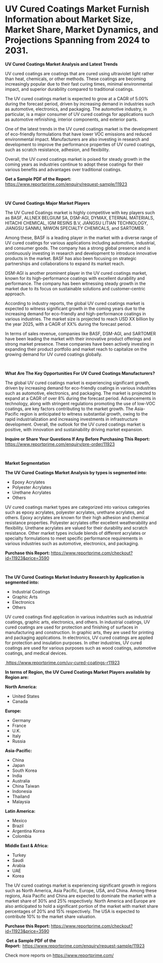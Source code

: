 <p><h1>UV Cured Coatings Market Furnish Information about Market Size, Market Share, Market Dynamics, and Projections Spanning from 2024 to 2031.</h1></p><p><strong>UV Cured Coatings Market Analysis and Latest Trends</strong></p>
<p><p>UV cured coatings are coatings that are cured using ultraviolet light rather than heat, chemicals, or other methods. These coatings are becoming increasingly popular due to their fast curing times, minimal environmental impact, and superior durability compared to traditional coatings.</p><p>The UV cured coatings market is expected to grow at a CAGR of 5.00% during the forecast period, driven by increasing demand in industries such as automotive, electronics, and packaging. The automotive industry, in particular, is a major consumer of UV cured coatings for applications such as automotive refinishing, interior components, and exterior parts.</p><p>One of the latest trends in the UV cured coatings market is the development of eco-friendly formulations that have lower VOC emissions and reduced environmental impact. Manufacturers are also investing in research and development to improve the performance properties of UV cured coatings, such as scratch resistance, adhesion, and flexibility.</p><p>Overall, the UV cured coatings market is poised for steady growth in the coming years as industries continue to adopt these coatings for their various benefits and advantages over traditional coatings.</p></p>
<p><strong>Get a Sample PDF of the Report:&nbsp;</strong> <a href="https://www.reportprime.com/enquiry/request-sample/11923">https://www.reportprime.com/enquiry/request-sample/11923</a></p>
<p>&nbsp;</p>
<p><strong>UV Cured Coatings Major Market Players</strong></p>
<p><p>The UV Cured Coatings market is highly competitive with key players such as BASF, ALLNEX BELGIUM SA, DSM-AGI, DYMAX, ETERNAL MATERIALS, HITACHI CHEMICAL, IGM RESINS B.V, JIANGSU LITIAN TECHNOLOGY, JIANGSU SANMU, MIWON SPECIALTY CHEMICALS, and SARTOMER.</p><p>Among these, BASF is a leading player in the market with a diverse range of UV cured coatings for various applications including automotive, industrial, and consumer goods. The company has a strong global presence and is continuously investing in research and development to introduce innovative products in the market. BASF has also been focusing on strategic partnerships and collaborations to expand its market reach.</p><p>DSM-AGI is another prominent player in the UV cured coatings market, known for its high-performance coatings with excellent durability and performance. The company has been witnessing steady growth in the market due to its focus on sustainable solutions and customer-centric approach.</p><p>According to industry reports, the global UV cured coatings market is expected to witness significant growth in the coming years due to the increasing demand for eco-friendly and high-performance coatings in various industries. The market size is projected to reach USD XX billion by the year 2025, with a CAGR of XX% during the forecast period.</p><p>In terms of sales revenue, companies like BASF, DSM-AGI, and SARTOMER have been leading the market with their innovative product offerings and strong market presence. These companies have been actively investing in expanding their product portfolio and market reach to capitalize on the growing demand for UV cured coatings globally.</p></p>
<p>&nbsp;</p>
<p><strong>What Are The Key Opportunities For UV Cured Coatings Manufacturers?</strong></p>
<p><p>The global UV cured coatings market is experiencing significant growth, driven by increasing demand for eco-friendly coatings in various industries such as automotive, electronics, and packaging. The market is projected to expand at a CAGR of over 8% during the forecast period. Advancements in technology, along with stringent regulations promoting the use of low-VOC coatings, are key factors contributing to the market growth. The Asia-Pacific region is anticipated to witness substantial growth, owing to the rapid industrialization and increasing investments in infrastructure development. Overall, the outlook for the UV cured coatings market is positive, with innovation and sustainability driving market expansion.</p></p>
<p><strong>Inquire or Share Your Questions If Any Before Purchasing This Report:</strong> <a href="https://www.reportprime.com/enquiry/pre-order/11923">https://www.reportprime.com/enquiry/pre-order/11923</a></p>
<p>&nbsp;</p>
<p><strong>Market Segmentation</strong></p>
<p><strong>The UV Cured Coatings Market Analysis by types is segmented into:</strong></p>
<p><ul><li>Epoxy Acrylates</li><li>Polyester Acrylates</li><li>Urethane Acrylates</li><li>Others</li></ul></p>
<p><p>UV cured coatings market types are categorized into various categories such as epoxy acrylates, polyester acrylates, urethane acrylates, and others. Epoxy acrylates are known for their high adhesion and chemical resistance properties. Polyester acrylates offer excellent weatherability and flexibility. Urethane acrylates are valued for their durability and scratch resistance. Other market types include blends of different acrylates or specialty formulations to meet specific performance requirements in various industries such as automotive, electronics, and packaging.</p></p>
<p><strong>Purchase this Report:&nbsp;</strong><a href="https://www.reportprime.com/checkout?id=11923&price=3590">https://www.reportprime.com/checkout?id=11923&price=3590</a></p>
<p>&nbsp;</p>
<p><strong>The UV Cured Coatings Market Industry Research by Application is segmented into:</strong></p>
<p><ul><li>Industrial Coatings</li><li>Graphic Arts</li><li>Electronics</li><li>Others</li></ul></p>
<p><p>UV cured coatings find application in various industries such as industrial coatings, graphic arts, electronics, and others. In industrial coatings, UV cured coatings are used for protection and finishing of surfaces in manufacturing and construction. In graphic arts, they are used for printing and packaging applications. In electronics, UV cured coatings are applied for protection and insulation purposes. In other industries, UV cured coatings are used for various purposes such as wood coatings, automotive coatings, and medical devices.</p></p>
<p><a href="https://www.reportprime.com/uv-cured-coatings-r11923">&nbsp;https://www.reportprime.com/uv-cured-coatings-r11923</a></p>
<p><strong>In terms of Region, the UV Cured Coatings Market Players available by Region are:</strong></p>
<p>
    <p> <strong> North America: </strong>
        <ul>
            <li>United States</li>
            <li>Canada</li>
        </ul>
        </p> 
    <p> <strong> Europe: </strong>
        <ul>
            <li>Germany</li>
            <li>France</li>
            <li>U.K.</li>
            <li>Italy</li>
            <li>Russia</li>
        </ul>
        </p> 
    <p> <strong> Asia-Pacific: </strong>
        <ul>
            <li>China</li>
            <li>Japan</li>
            <li>South Korea</li>
            <li>India</li>
            <li>Australia</li>
            <li>China Taiwan</li>
            <li>Indonesia</li>
            <li>Thailand</li>
            <li>Malaysia</li>
        </ul>
        </p> 
    <p> <strong> Latin America: </strong>
        <ul>
            <li>Mexico</li>
            <li>Brazil</li>
            <li>Argentina Korea</li>
            <li>Colombia</li>
        </ul>
        </p> 
    <p> <strong> Middle East & Africa: </strong>
        <ul>
            <li>Turkey</li>
            <li>Saudi</li>
            <li>Arabia</li>
            <li>UAE</li>
            <li>Korea</li>
        </ul>
    </p>
    </p>
<p><p>The UV cured coatings market is experiencing significant growth in regions such as North America, Asia Pacific, Europe, USA, and China. Among these regions, Asia Pacific and China are expected to dominate the market with a market share of 30% and 25% respectively. North America and Europe are also anticipated to hold a significant portion of the market with market share percentages of 20% and 15% respectively. The USA is expected to contribute 10% to the market share valuation.</p></p>
<p><strong>Purchase this Report: </strong><a href="https://www.reportprime.com/checkout?id=11923&price=3590">https://www.reportprime.com/checkout?id=11923&price=3590</a></p>
<p>&nbsp;<strong>Get a Sample PDF of the Report:&nbsp;&nbsp;</strong><a href="https://www.reportprime.com/enquiry/request-sample/11923">https://www.reportprime.com/enquiry/request-sample/11923</a></p>
<p><strong></strong></p>
<p>Check more reports on <a href="https://www.reportprime.com/">https://www.reportprime.com/</a></p>